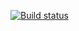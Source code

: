 [![Build status](https://ci.appveyor.com/api/projects/status/01cd291igwu88ff6/branch/main?svg=true)](https://ci.appveyor.com/project/MaryDik/patterns-task2/branch/main)
